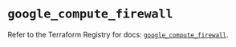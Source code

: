 # `google_compute_firewall`

Refer to the Terraform Registry for docs: [`google_compute_firewall`](https://registry.terraform.io/providers/hashicorp/google/6.49.0/docs/resources/compute_firewall).
